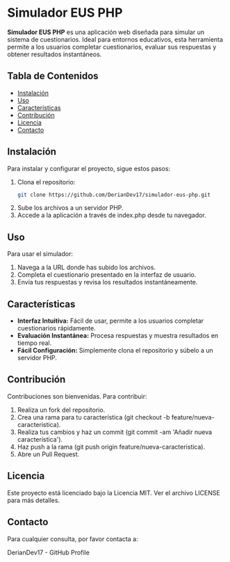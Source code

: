 # Simulador EUS PHP

**Simulador EUS PHP** es una aplicación web diseñada para simular un sistema de cuestionarios. Ideal para entornos educativos, esta herramienta permite a los usuarios completar cuestionarios, evaluar sus respuestas y obtener resultados instantáneos.

## Tabla de Contenidos

- [Instalación](#instalación)
- [Uso](#uso)
- [Características](#características)
- [Contribución](#contribución)
- [Licencia](#licencia)
- [Contacto](#contacto)

## Instalación

Para instalar y configurar el proyecto, sigue estos pasos:

1. Clona el repositorio:
   ```bash
   git clone https://github.com/DerianDev17/simulador-eus-php.git
2. Sube los archivos a un servidor PHP.
3. Accede a la aplicación a través de index.php desde tu navegador.

## Uso
Para usar el simulador:

1. Navega a la URL donde has subido los archivos.
2. Completa el cuestionario presentado en la interfaz de usuario.
3. Envía tus respuestas y revisa los resultados instantáneamente.

## Características

* **Interfaz Intuitiva:** Fácil de usar, permite a los usuarios completar cuestionarios rápidamente.
* **Evaluación Instantánea:** Procesa respuestas y muestra resultados en tiempo real.
* **Fácil Configuración:** Simplemente clona el repositorio y súbelo a un servidor PHP.

## Contribución
Contribuciones son bienvenidas. Para contribuir:

1. Realiza un fork del repositorio.
2. Crea una rama para tu característica (git checkout -b feature/nueva-caracteristica).
3. Realiza tus cambios y haz un commit (git commit -am 'Añadir nueva característica').
4. Haz push a la rama (git push origin feature/nueva-caracteristica).
5. Abre un Pull Request.

## Licencia
Este proyecto está licenciado bajo la Licencia MIT. Ver el archivo LICENSE para más detalles.

## Contacto
Para cualquier consulta, por favor contacta a:

DerianDev17 - GitHub Profile
